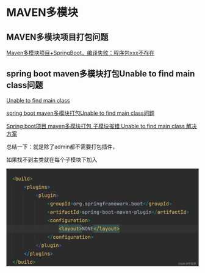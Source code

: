# MAVEN多模块

## MAVEN多模块项目打包问题

[Maven多模块项目+SpringBoot，编译失败：程序包xxx不存在](https://blog.csdn.net/github_39325328/article/details/85093007)







## spring boot maven多模块打包Unable to find main class问题

[Unable to find main class](https://blog.csdn.net/kaichekaihanma/article/details/123252611)







[spring boot maven多模块打包Unable to find main class问题](https://blog.csdn.net/kaichekaihanma/article/details/123252611)

[Spring boot项目 maven多模块打包 子模块报错 Unable to find main class 解决方案](https://www.laialex.com/post/spring-boot-xiang-mu-maven-duo-mo-kuai-da-bao-zi-m-d6j.html)



总结一下：就是除了admin都不需要打包插件，

如果找不到主类就在每个子模块下加入

![image-20230805015955687](https://raw.githubusercontent.com/Quinlan7/pic_cloud/main/img/202308050200924.png)